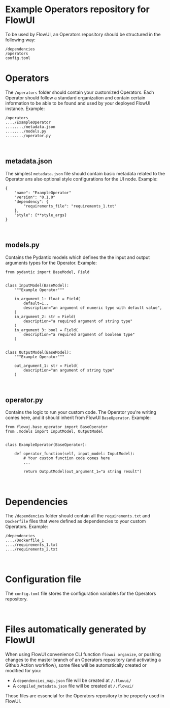# Example Operators repository for FlowUI
To be used by FlowUI, an Operators repository should be structured in the following way:
```
/dependencies
/operators
config.toml
```


# Operators
The `/operators` folder should contain your customized Operators. Each Operator should follow a standard organization and contain certain information to be able to be found and used by your deployed FlowUI instance. Example:
```
/operators
..../ExampleOperator
......../metadata.json
......../models.py
......../operator.py
```
<br>

## metadata.json
The simplest `metadata.json` file should contain basic metadata related to the Operator ans also optional style configurations for the UI node. Example:
```
{
    "name": "ExampleOperator"
    "version": "0.1.0"
    "dependency": {
        "requirements_file": "requirements_1.txt"
    },
    "style": {**style_args}
}
```
<br>

## models.py
Contains the Pydantic models which defines the the input and output arguments types for the Operator. Example:
```
from pydantic import BaseModel, Field


class InputModel(BaseModel):
    """Example Operator"""

    in_argument_1: float = Field(
        default=1.,
        description="an argument of numeric type with default value",
    )
    in_argument_2: str = Field(
        description="a required argument of string type"
    )
    in_argument_3: bool = Field(
        description="a required argument of boolean type"
    )


class OutputModel(BaseModel):
    """Example Operator"""

    out_argument_1: str = Field(
        description="an argument of string type"
    )
```
<br>

## operator.py
Contains the logic to run your custom code. The Operator you're writing comes here, and it should inherit from FlowUI `BaseOperator`. Example:
```
from flowui.base_operator import BaseOperator
from .models import InputModel, OutputModel


class ExampleOperator(BaseOperator):

    def operator_function(self, input_model: InputModel):
        # Your custom function code comes here
        ...

        return OutputModel(out_argument_1="a string result")
```
<br>


# Dependencies
The `/dependencies` folder should contain all the `requirements.txt` and `Dockerfile` files that were defined as dependencies to your custom Operators. Example:

```
/dependencies
..../Dockerfile_1
..../requirements_1.txt
..../requirements_2.txt
```

<br>

# Configuration file
The `config.toml` file stores the configuration variables for the Operators repository.

<br>

# Files automatically generated by FlowUI
When using FlowUI convenience CLI function `flowui organize`, or pushing changes to the master branch of an Operators repository (and activating a Github Action workflow), some files will be automatically created or modified for you:
- A `dependencies_map.json` file will be created at `/.flowui/`
- A `compiled_metadata.json` file will be created at `/.flowui/`

Those files are essencial for the Operators repository to be properly used in FlowUI.